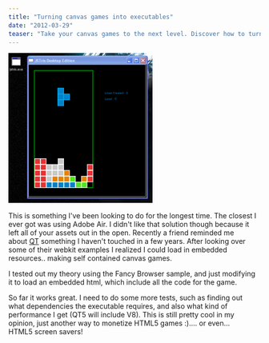```yaml
---
title: "Turning canvas games into executables"
date: "2012-03-29"
teaser: "Take your canvas games to the next level. Discover how to turn your HTML5 creations into self-contained executables. Explore the possibilities of monetization and even screen savers. Unleash your games beyond the browser"
---
```


[![](images/ss1333030211.3125-288x300.png "tetris exe")](http://www.somethinghitme.com/wp-content/uploads/2012/03/ss1333030211.3125.png) 

This is something I've been looking to do for the longest time. The closest I ever got was using Adobe Air. I didn't like that solution though because it left all of your assets out in the open. Recently a friend reminded me about [QT](http://qt.nokia.com/products/) something I haven't touched in a few years. After looking over some of their webkit examples I realized I could load in embedded resources.. making self contained canvas games.

I tested out my theory using the Fancy Browser sample, and just modifying it to load an embedded html, which include all the code for the game.

So far it works great. I need to do some more tests, such as finding out what dependencies the executable requires, and also what kind of performance I get (QT5 will include V8). This is still pretty cool in my opinion, just another way to monetize HTML5 games :).... or even... HTML5 screen savers!
